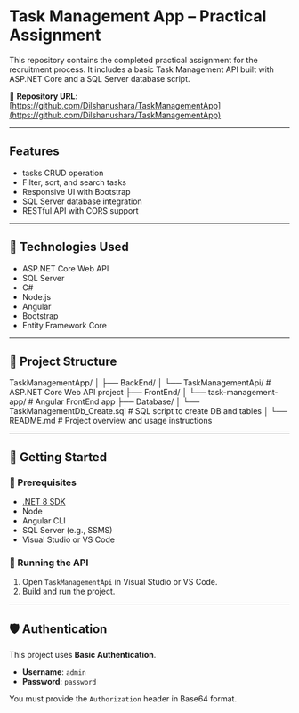 # Task Management App – Practical Assignment

This repository contains the completed practical assignment for the recruitment process. It includes a basic Task Management API built with ASP.NET Core and a SQL Server database script.

🔗 **Repository URL**: [https://github.com/Dilshanushara/TaskManagementApp](https://github.com/Dilshanushara/TaskManagementApp)

---

## Features

- tasks CRUD operation
- Filter, sort, and search tasks
- Responsive UI with Bootstrap
- SQL Server database integration
- RESTful API with CORS support

---

## 🔧 Technologies Used

- ASP.NET Core Web API
- SQL Server
- C#
- Node.js
- Angular
- Bootstrap
- Entity Framework Core


---

## 📁 Project Structure
TaskManagementApp/
│
├── BackEnd/
│ └── TaskManagementApi/ # ASP.NET Core Web API project
├── FrontEnd/
│ └── task-management-app/ # Angular FrontEnd app
├── Database/
│ └── TaskManagementDb_Create.sql # SQL script to create DB and tables
│
└── README.md # Project overview and usage instructions




---

## 🚀 Getting Started

### 🔹 Prerequisites

- [.NET 8 SDK](https://dotnet.microsoft.com/download)
- Node
- Angular CLI
- SQL Server (e.g., SSMS)
- Visual Studio or VS Code

### 🔹 Running the API

1. Open `TaskManagementApi` in Visual Studio or VS Code.
2. Build and run the project.

---

## 🛡️ Authentication

This project uses **Basic Authentication**.

- **Username**: `admin`  
- **Password**: `password`

You must provide the `Authorization` header in Base64 format.  



